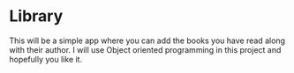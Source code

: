 # Library
This will be a simple app where you can add the books you have read along with their author. I will use Object oriented programming in this project and hopefully you like it.
